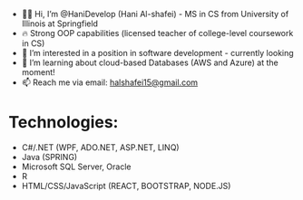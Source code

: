 - 🏳️‍🌈 Hi, I’m @HaniDevelop (Hani Al-shafei) - MS in CS from University of Illinois at Springfield
- 🔥 Strong OOP capabilities (licensed teacher of college-level coursework in CS)
- 👀 I’m interested in a position in software development - currently looking
- 🌱 I’m learning about cloud-based Databases (AWS and Azure) at the moment!
- 📫 Reach me via email: halshafei15@gmail.com

# Technologies:

- C#/.NET (WPF, ADO.NET, ASP.NET, LINQ)
- Java (SPRING) 
- Microsoft SQL Server, Oracle
- R
- HTML/CSS/JavaScript (REACT, BOOTSTRAP, NODE.JS)

              

<!---
HaniDevelop/HaniDevelop is a ✨ special ✨ repository because its `README.md` (this file) appears on your GitHub profile.
You can click the Preview link to take a look at your changes.
--->
